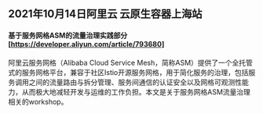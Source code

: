 ## 2021年10月14日阿里云 云原生容器上海站


####  基于服务网格ASM的流量治理实践部分 [https://developer.aliyun.com/article/793680]

阿里云服务网格（Alibaba Cloud Service Mesh，简称ASM）提供了一个全托管式的服务网格平台，兼容于社区Istio开源服务网格，用于简化服务的治理，包括服务调用之间的流量路由与拆分管理、服务间通信的认证安全以及网格可观测性能力，从而极大地减轻开发与运维的工作负担。本文是关于服务网格ASM流量治理相关的workshop。



